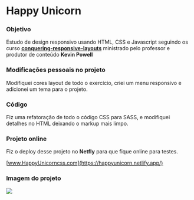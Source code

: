# Happy Unicorn
### Objetivo
Estudo de design responsivo usando HTML, CSS e Javascript seguindo os curso [**conquering-responsive-layouts**](https://courses.kevinpowell.co/courses/conquering-responsive-layouts/233002-introduction/1007804-intro-why-the-course-is-formatted-in-this-way)
ministrado pelo professor e produtor de conteúdo **Kevin Powell**

### Modificações pessoais no projeto

Modifiquei cores layout de todo o exercício, criei um menu responsivo e adicionei um tema para o projeto.

### Código

Fiz uma refatoração de todo o código CSS para SASS, e modifiquei detalhes no HTML deixando o markup mais limpo.

### Projeto online

Fiz o deploy desse projeto no **Netfly** para que fique online para testes.

[www.HappyUnicorncss.com](https://happyunicorn.netlify.app/)

### Imagem do projeto

![](img/github/home.jpg)
